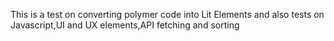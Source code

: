 This is a test on converting polymer code into Lit Elements and also tests on Javascript,UI and UX elements,API fetching and sorting